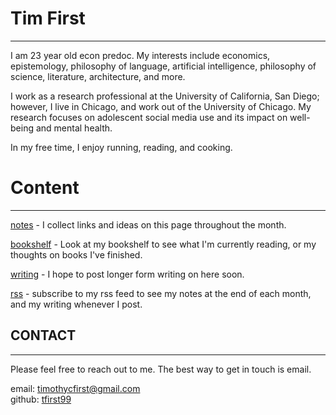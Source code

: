 # Tim First

---

I am 23 year old econ predoc. My interests include economics, epistemology, philosophy of language, artificial intelligence, philosophy of science, literature, architecture, and more.

I work as a research professional at the University of California, San Diego; however, I live in Chicago, and work out of the University of Chicago. My research focuses on adolescent social media use and its impact on well-being and mental health.

In my free time, I enjoy running, reading, and cooking.

# Content

---

[notes](/notes) - I collect links and ideas on this page throughout the month.

[bookshelf](/books) - Look at my bookshelf to see what I'm currently reading, or my thoughts on books I've finished.

[writing](/blog) - I hope to post longer form writing on here soon.

[rss](/rss.xml) - subscribe to my rss feed to see my notes at the end of each month, and my writing whenever I post.

## CONTACT

---

Please feel free to reach out to me. The best way to get in touch is email.

email: [timothycfirst@gmail.com](mailto:timothycfirst@gmail.com) \
github: [tfirst99](https://github.com/TFirst99)
